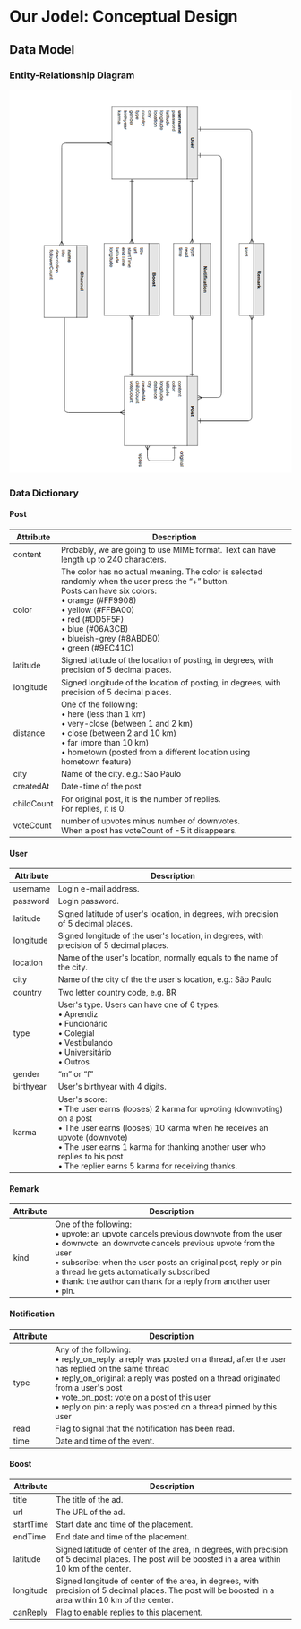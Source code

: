 # Our Jodel: Conceptual Design
## Data Model

### Entity-Relationship Diagram

![alt text](./Data_Model.png)

### Data Dictionary

#### Post

| Attribute  | Description                                                  |
| ---------- | ------------------------------------------------------------ |
| content    | Probably, we are going to use MIME format. Text can have length up to 240 characters. |
| color      | The color has no actual meaning. The color is selected randomly when the user press the &ldquo;+&rdquo; button.<br />Posts can have six colors:<br />&bull; orange (#FF9908)<br />&bull; yellow (#FFBA00)<br />&bull; red (#DD5F5F)<br />&bull; blue (#06A3CB)<br />&bull; blueish-grey (#8ABDB0)<br />&bull; green (#9EC41C) |
| latitude   | Signed latitude of the location of posting, in degrees, with precision of 5 decimal places. |
| longitude  | Signed longitude of the location of posting, in degrees, with precision of 5 decimal places. |
| distance   | One of the following:<br />&bull; here (less than 1 km)<br />&bull; very-close (between 1 and 2 km)<br />&bull; close (between 2 and 10 km)<br />&bull; far (more than 10 km)<br />&bull; hometown (posted from a different location using hometown feature) |
| city       | Name of the city. e.g.: São Paulo                            |
| createdAt  | Date-time of the post                                        |
| childCount | For original post, it is the number of replies.<br />For replies, it is 0. |
| voteCount  | number of upvotes minus number of downvotes. <br />When a post has voteCount of -5 it disappears. |

#### User

| Attribute | Description                                                  |
| --------- | ------------------------------------------------------------ |
| username  | Login e-mail address.                                        |
| password  | Login password.                                              |
| latitude  | Signed latitude of user's location, in degrees, with precision of 5 decimal places. |
| longitude | Signed longitude of the user's location, in degrees, with precision of 5 decimal places. |
| location  | Name of the user's location, normally equals to the name of the city. |
| city      | Name of the city of the the user's location, e.g.: São Paulo |
| country   | Two letter country code, e.g. BR                             |
| type      | User's type. Users can have one of 6 types:<br />&bull; Aprendiz<br />&bull; Funcionário<br />&bull; Colegial<br />&bull; Vestibulando<br />&bull; Universitário<br />&bull; Outros |
| gender    | &ldquo;m&rdquo; or &ldquo;f&rdquo;                           |
| birthyear | User's birthyear with 4 digits.                              |
| karma     | User's score: <br /> &bull; The user earns (looses) 2 karma for upvoting (downvoting) on a post<br /> &bull; The user earns (looses) 10 karma when he receives an upvote (downvote)<br /> &bull; The user earns 1 karma for thanking another user who replies to his post<br /> &bull; The replier earns 5 karma for receiving thanks. |

#### Remark

| Attribute | Description                                                  |
| --------- | ------------------------------------------------------------ |
| kind      | One of the following:<br />&bull; upvote: an upvote cancels previous downvote from the user<br />&bullet; downvote: an downvote cancels previous upvote from the user<br />&bullet; subscribe: when the user posts an original post, reply or pin a thread he gets automatically subscribed<br />&bullet; thank: the author can thank for a reply from another user<br />&bullet; pin. |

#### Notification

| Attribute | Description                                                  |
| --------- | ------------------------------------------------------------ |
| type      | Any of the following:<br />&bullet; reply_on_reply: a reply was posted on a thread, after the user has replied on the same thread<br />&bullet; reply_on_original: a reply was posted on a thread originated from a user's post<br />&bullet; vote_on_post: vote on a post of this user<br />&bullet; reply on pin: a reply was posted on a thread pinned by this user |
| read      | Flag to signal that the notification has been read.          |
| time      | Date and time of the event.                                  |

#### Boost

| Attribute | Description                                                  |
| --------- | ------------------------------------------------------------ |
| title     | The title of the ad.                                         |
| url       | The URL of the ad.                                           |
| startTime | Start date and time of the placement.                        |
| endTime   | End date and time of the placement.                          |
| latitude  | Signed latitude of center of the area, in degrees, with precision of 5 decimal places. The post will be boosted in a area within 10 km of the center. |
| longitude | Signed longitude of center of the area, in degrees, with precision of 5 decimal places. The post will be boosted in a area within 10 km of the center. |
| canReply  | Flag to enable replies to this placement.                    |

